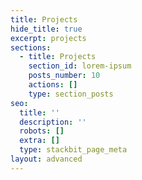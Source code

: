 ```yaml
---
title: Projects
hide_title: true
excerpt: projects
sections:
  - title: Projects
    section_id: lorem-ipsum
    posts_number: 10
    actions: []
    type: section_posts
seo:
  title: ''
  description: ''
  robots: []
  extra: []
  type: stackbit_page_meta
layout: advanced
---
```

